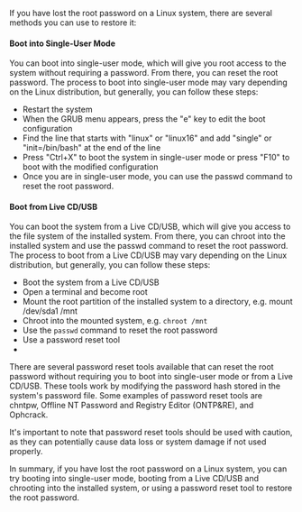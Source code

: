 If you have lost the root password on a Linux system, there are several methods you can use to restore it:

#### Boot into Single-User Mode
You can boot into single-user mode, which will give you root access to the system without requiring a password. From there, you can reset the root password. The process to boot into single-user mode may vary depending on the Linux distribution, but generally, you can follow these steps:

- Restart the system
- When the GRUB menu appears, press the "e" key to edit the boot configuration
- Find the line that starts with "linux" or "linux16" and add "single" or "init=/bin/bash" at the end of the line
- Press "Ctrl+X" to boot the system in single-user mode or press "F10" to boot with the modified configuration
- Once you are in single-user mode, you can use the passwd command to reset the root password.

#### Boot from Live CD/USB
You can boot the system from a Live CD/USB, which will give you access to the file system of the installed system. From there, you can chroot into the installed system and use the passwd command to reset the root password. The process to boot from a Live CD/USB may vary depending on the Linux distribution, but generally, you can follow these steps:

- Boot the system from a Live CD/USB
- Open a terminal and become root
- Mount the root partition of the installed system to a directory, e.g. mount /dev/sda1 /mnt
- Chroot into the mounted system, e.g. ```chroot /mnt```
- Use the ```passwd``` command to reset the root password
- Use a password reset tool
- 
There are several password reset tools available that can reset the root password without requiring you to boot into single-user mode or from a Live CD/USB. These tools work by modifying the password hash stored in the system's password file. Some examples of password reset tools are chntpw, Offline NT Password and Registry Editor (ONTP&RE), and Ophcrack.

It's important to note that password reset tools should be used with caution, as they can potentially cause data loss or system damage if not used properly.

In summary, if you have lost the root password on a Linux system, you can try booting into single-user mode, booting from a Live CD/USB and chrooting into the installed system, or using a password reset tool to restore the root password.

